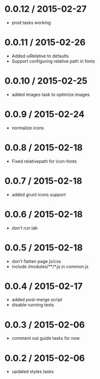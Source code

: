 
0.0.12 / 2015-02-27
==================

  * prod tasks working


0.0.11 / 2015-02-26
==================

  * Added uiRelative to defaults
  * Support configuring relative path in fonts

0.0.10 / 2015-02-25
==================

  * added images task to optimize images


0.0.9 / 2015-02-24
==================

  * normalize icons


0.0.8 / 2015-02-18
==================

  * Fixed relativepath for icon-fonts


0.0.7 / 2015-02-18
==================

  * added grunt icons support


0.0.6 / 2015-02-18
==================

  * don't run lab


0.0.5 / 2015-02-18
==================

  * don't flatten page js/css
  * include /modules/**/*.js in common.js


0.0.4 / 2015-02-17
==================

  * added post-merge script
  * disable running tests

0.0.3 / 2015-02-06
==================

  * comment out guide tasks for now


0.0.2 / 2015-02-06
==================

  * updated styles tasks

